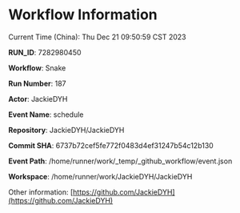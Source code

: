 # Workflow Information

Current Time (China): Thu Dec 21 09:50:59 CST 2023  

**RUN_ID**: 7282980450  

**Workflow**: Snake  

**Run Number**: 187  

**Actor**: JackieDYH  

**Event Name**: schedule  

**Repository**: JackieDYH/JackieDYH  

**Commit SHA**: 6737b72cef5fe772f0483d4ef31247b54c12b130  

**Event Path**: /home/runner/work/_temp/_github_workflow/event.json  

**Workspace**: /home/runner/work/JackieDYH/JackieDYH  

Other information: [https://github.com/JackieDYH](https://github.com/JackieDYH)
